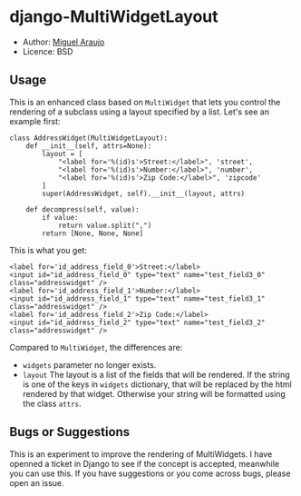 # django-MultiWidgetLayout

* Author: <a href="http://www.github.com/maraujop/">Miguel Araujo</a>
* Licence: BSD

## Usage

This is an enhanced class based on `MultiWidget` that lets you control the rendering of a subclass using a layout specified by a list. Let's see an example first:

    class AddressWidget(MultiWidgetLayout):
        def __init__(self, attrs=None):
            layout = [ 
                "<label for='%(id)s'>Street:</label>", 'street',
                "<label for='%(id)s'>Number:</label>", 'number',
                "<label for='%(id)s'>Zip Code:</label>", 'zipcode'
            ]
            super(AddressWidget, self).__init__(layout, attrs)

        def decompress(self, value):
            if value:
                return value.split(",")
            return [None, None, None]

This is what you get:

    <label for='id_address_field_0'>Street:</label>
    <input id="id_address_field_0" type="text" name="test_field3_0" class="addresswidget" />
    <label for='id_address_field_1'>Number:</label>
    <input id="id_address_field_1" type="text" name="test_field3_1" class="addresswidget" />
    <label for='id_address_field_2'>Zip Code:</label>
    <input id="id_address_field_2" type="text" name="test_field3_2" class="addresswidget" />

Compared to `MultiWidget`, the differences are:
* `widgets` parameter no longer exists.
* `layout` The layout is a list of the fields that will be rendered. If the string is one of the keys in `widgets` dictionary, that will be replaced by the html rendered by that widget. Otherwise your string will be formatted using the class `attrs`.

## Bugs or Suggestions

This is an experiment to improve the rendering of MultiWidgets. I have openned a ticket in Django to see if the concept is accepted, meanwhile you can use this. If you have suggestions or you come across bugs, please open an issue.
